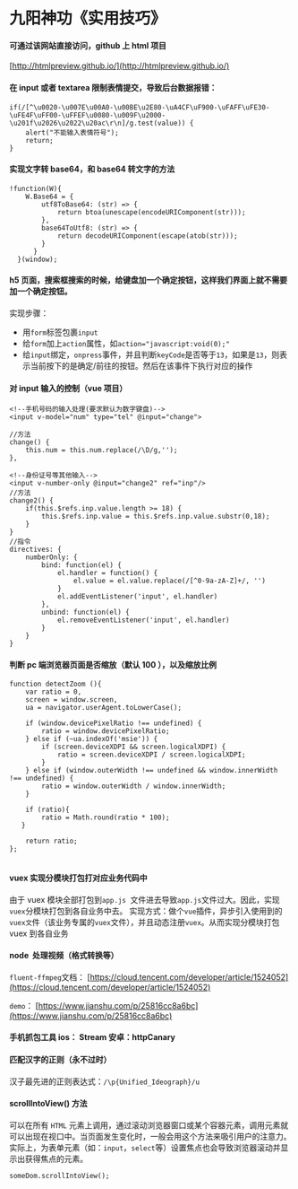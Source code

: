 # 九阳神功《实用技巧》

#### 可通过该网站直接访问，github 上 html 项目

[http://htmlpreview.github.io/](http://htmlpreview.github.io/)

#### 在 input 或者 textarea 限制表情提交，导致后台数据报错：

```
if(/[^\u0020-\u007E\u00A0-\u00BE\u2E80-\uA4CF\uF900-\uFAFF\uFE30-\uFE4F\uFF00-\uFFEF\u0080-\u009F\u2000-\u201f\u2026\u2022\u20ac\r\n]/g.test(value)) {
    alert("不能输入表情符号");
    return;
}
```

#### 实现文字转 base64，和 base64 转文字的方法

```
!function(W){  
    W.Base64 = {     
        utf8ToBase64: (str) => {       
            return btoa(unescape(encodeURIComponent(str)));    
        },
        base64ToUtf8: (str) => {        
            return decodeURIComponent(escape(atob(str)));     
        }  
      }
  }(window);
```

#### h5 页面，搜索框搜索的时候，给键盘加一个确定按钮，这样我们界面上就不需要加一个确定按钮。

实现步骤：

- 用`form`标签包裹`input`
- 给`form`加上`action`属性，如`action="javascript:void(0);"`
- 给`input`绑定，`onpress`事件，并且判断`keyCode`是否等于`13`，如果是`13`，则表示当前按下的是确定/前往的按钮。然后在该事件下执行对应的操作

#### 对 input 输入的控制（vue 项目）

```
<!--手机号码的输入处理(要求默认为数字键盘)-->
<input v-model="num" type="tel" @input="change">

//方法
change() {
    this.num = this.num.replace(/\D/g,'');
},

<!--身份证号等其他输入-->
<input v-number-only @input="change2" ref="inp"/>
//方法
change2() {
    if(this.$refs.inp.value.length >= 18) {
        this.$refs.inp.value = this.$refs.inp.value.substr(0,18);
    }
}
//指令
directives: {
    numberOnly: {
        bind: function(el) {
            el.handler = function() {
                el.value = el.value.replace(/[^0-9a-zA-Z]+/, '')
            }
            el.addEventListener('input', el.handler)
        },
        unbind: function(el) {
            el.removeEventListener('input', el.handler)
        }
    }
}
```

#### 判断 pc 端浏览器页面是否缩放（默认 100 ），以及缩放比例

```
function detectZoom (){
    var ratio = 0,
    screen = window.screen,
    ua = navigator.userAgent.toLowerCase();

    if (window.devicePixelRatio !== undefined) {
        ratio = window.devicePixelRatio;
    } else if (~ua.indexOf('msie')) {
        if (screen.deviceXDPI && screen.logicalXDPI) {
            ratio = screen.deviceXDPI / screen.logicalXDPI;
        }
    } else if (window.outerWidth !== undefined && window.innerWidth !== undefined) {
        ratio = window.outerWidth / window.innerWidth;
    }

    if (ratio){
        ratio = Math.round(ratio * 100);
   }

    return ratio;
};


```

#### vuex 实现分模块打包打对应业务代码中

由于 vuex 模块全部打包到`app.js`  文件进去导致`app.js`文件过大。因此，实现`vuex`分模块打包到各自业务中去。
实现方式：做个`vue`插件，异步引入使用到的`vuex文`件（该业务专属的`vuex`文件），并且动态注册`vuex`。从而实现分模块打包 vuex 到各自业务
<img :src="$withBase('/imgs/1.png')" >
<img :src="$withBase('/imgs/2.png')">

#### node  处理视频（格式转换等）

`fluent-ffmpeg`文档： [https://cloud.tencent.com/developer/article/1524052](https://cloud.tencent.com/developer/article/1524052)

`demo`： [https://www.jianshu.com/p/25816cc8a6bc](https://www.jianshu.com/p/25816cc8a6bc)

#### 手机抓包工具 ios： Stream 安卓：httpCanary

#### 匹配汉字的正则（永不过时）

汉子最先进的正则表达式：`/\p{Unified_Ideograph}/u`

#### scrollIntoView() 方法

可以在所有 `HTML` 元素上调用，通过滚动浏览器窗口或某个容器元素，调用元素就可以出现在视口中。当页面发生变化时，一般会用这个方法来吸引用户的注意力。实际上，为表单元素（如：`input`，`select`等）设置焦点也会导致浏览器滚动并显示出获得焦点的元素。

```
someDom.scrollIntoView();
```
